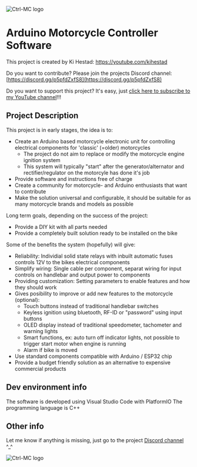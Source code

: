![Ctrl-MC logo](https://hestad.no/img/ctrl-mc/Ctrl-MC-LogoText-White_Blue-BG_ver1.png)
# Arduino Motorcycle Controller Software

This project is created by Ki Hestad: https://youtube.com/kihestad

Do you want to contribute? Please join the projects Discord channel: [https://discord.gg/p5pfdZxfS8](https://discord.gg/p5pfdZxfS8)

Do you want to support this project? It's easy, just [click here to subscribe to my YouTube channel](https://youtube.com/kihestad/?sub_confirmation=1)!!!

## Project Description

This project is in early stages, the idea is to:

* Create an Arduino based motorcycle electronic unit for controlling electrical components for 'classic' (=older) motorcycles
  * The project do not aim to replace or modify the motorcycle engine ignition system
  * This system will typically "start" after the generator/alternator and rectifier/regulator on the motorcyle has done it's job
* Provide software and instructions free of charge
* Create a community for motorcycle- and Arduino enthusiasts that want to contribute
* Make the solution universal and configurable, it should be suitable for as many motorcycle brands and models as possible

Long term goals, depending on the success of the project:
* Provide a DIY kit with all parts needed
* Provide a completely built solution ready to be installed on the bike

Some of the benefits the system (hopefully) will give:

* Reliability: Individial solid state relays with inbuilt automatic fuses controls 12V to the bikes electrical components
* Simplify wiring: Single cable per component, separat wiring for input controls on handlebar and output power to components
* Providing customization: Setting parameters to enable features and how they should work
* Gives posibility to improve or add new features to the motorcycle (optional): 
  * Touch buttons instead of traditional handlebar switches
  * Keyless ignition using bluetooth, RF-ID or "password" using input buttons
  * OLED display instead of traditional speedometer, tachometer and warning lights
  * Smart functions, ex: auto turn off indicator lights, not possible to trigger start motor when engine is running
  * Alarm if bike is moved
* Use standard components compatible with Arduino / ESP32 chip
* Provide a budget friendly solution as an alternative to expensive commercial products

## Dev environment info

The software is developed using Visual Studio Code with PlatformIO
The programming language is C++

## Other info

Let me know if anything is missing, just go to the project [Discord channel](https://discord.gg/p5pfdZxfS8) ^_^

![Ctrl-MC logo](https://hestad.no/img/ctrl-mc/Ctrl-MC_Keyboard.png)
